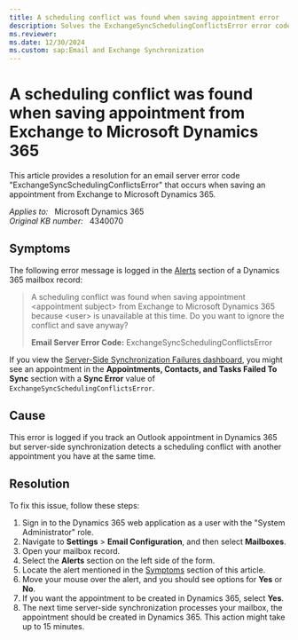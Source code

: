 ```yaml
---
title: A scheduling conflict was found when saving appointment error 
description: Solves the ExchangeSyncSchedulingConflictsError error code that occurs when saving an appointment from Exchange to Microsoft Dynamics 365.
ms.reviewer: 
ms.date: 12/30/2024
ms.custom: sap:Email and Exchange Synchronization
---
```

# A scheduling conflict was found when saving appointment from Exchange to Microsoft Dynamics 365

This article provides a resolution for an email server error code "ExchangeSyncSchedulingConflictsError" that occurs when saving an appointment from Exchange to Microsoft Dynamics 365.

_Applies to:_ &nbsp; Microsoft Dynamics 365  
_Original KB number:_ &nbsp; 4340070

## Symptoms

The following error message is logged in the [Alerts](/power-platform/admin/monitor-email-processing-errors#view-alerts) section of a Dynamics 365 mailbox record:

> A scheduling conflict was found when saving appointment \<appointment subject\> from Exchange to Microsoft Dynamics 365 because \<user\> is unavailable at this time. Do you want to ignore the conflict and save anyway?
>
> **Email Server Error Code:** ExchangeSyncSchedulingConflictsError

If you view the [Server-Side Synchronization Failures dashboard](/support/dynamics-365/sales/troubleshoot-item-level-server-side-synchronization-issues#usage), you might see an appointment in the **Appointments, Contacts, and Tasks Failed To Sync** section with a **Sync Error** value of `ExchangeSyncSchedulingConflictsError`.

## Cause

This error is logged if you track an Outlook appointment in Dynamics 365 but server-side synchronization detects a scheduling conflict with another appointment you have at the same time.

## Resolution

To fix this issue, follow these steps:

1. Sign in to the Dynamics 365 web application as a user with the "System Administrator" role.
1. Navigate to **Settings** > **Email Configuration**, and then select **Mailboxes**.
1. Open your mailbox record.
1. Select the **Alerts** section on the left side of the form.
1. Locate the alert mentioned in the [Symptoms](#symptoms) section of this article.
1. Move your mouse over the alert, and you should see options for **Yes** or **No**.
1. If you want the appointment to be created in Dynamics 365, select **Yes**.
1. The next time server-side synchronization processes your mailbox, the appointment should be created in Dynamics 365. This action might take up to 15 minutes.
